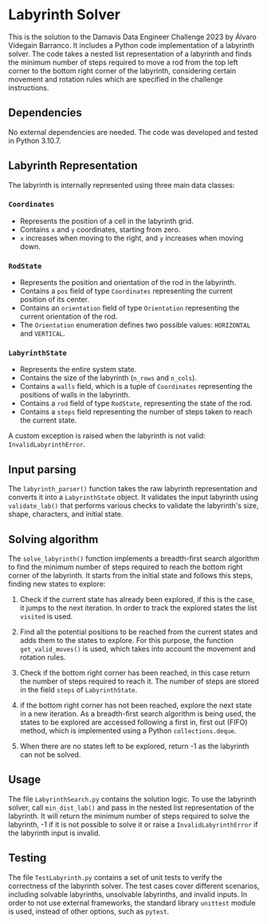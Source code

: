 # Labyrinth Solver

This is the solution to the Damavis Data Engineer Challenge 2023 by Álvaro Videgain Barranco. It includes a Python code implementation of a labyrinth solver. The code takes a nested list representation of a labyrinth and finds the minimum number of steps required to move a rod from the top left corner to the bottom right corner of the labyrinth, considering certain movement and rotation rules which are specified in the challenge instructions.

## Dependencies

No external dependencies are needed. The code was developed and tested in Python 3.10.7.

## Labyrinth Representation

The labyrinth is internally represented using three main data classes:

### `Coordinates`

- Represents the position of a cell in the labyrinth grid.
- Contains `x` and `y` coordinates, starting from zero.
- `x` increases when moving to the right, and `y` increases when moving down.

### `RodState`

- Represents the position and orientation of the rod in the labyrinth.
- Contains a `pos` field of type `Coordinates` representing the current position of its center.
- Contains an `orientation` field of type `Orientation` representing the current orientation of the rod.
- The `Orientation` enumeration defines two possible values: `HORIZONTAL` and `VERTICAL`.

### `LabyrinthState`

- Represents the entire system state.
- Contains the size of the labyrinth (`n_rows` and `n_cols`).
- Contains a `walls` field, which is a tuple of `Coordinates` representing the positions of walls in the labyrinth.
- Contains a `rod` field of type `RodState`, representing the state of the rod.
- Contains a `steps` field representing the number of steps taken to reach the current state.

A custom exception is raised when the labyrinth is not valid: `InvalidLabyrinthError`.

## Input parsing

The `labyrinth_parser()` function takes the raw labyrinth representation and converts it into a `LabyrinthState` object. It validates the input labyrinth using `validate_lab()` that performs various checks to validate the labyrinth's size, shape, characters, and initial state.

## Solving algorithm

The `solve_labyrinth()` function implements a breadth-first search algorithm to find the minimum number of steps required to reach the bottom right corner of the labyrinth. It starts from the initial state and follows this steps, finding new states to explore:

1. Check if the current state has already been explored, if this is the case, it jumps to the next iteration. In order to track the explored states the list `visited` is used.

2. Find all the potential positions to be reached from the current states and adds them to the states to explore. For this purpose, the function `get_valid_moves()` is used, which takes into account the movement and rotation rules.

3. Check if the bottom right corner has been reached, in this case return the number of steps required to reach it. The number of steps are stored in the field `steps` of `LabyrinthState`.

4. if the bottom right corner has not been reached, explore the next state in a new iteration. As a breadth-first search algorithm is being used, the states to be explored are accessed following a first in, first out (FIFO) method, which is implemented using a Python `collections.deque`.

5. When there are no states left to be explored, return -1 as the labyrinth can not be solved.

## Usage

The file `LabyrinthSearch.py` contains the solution logic. To use the labyrinth solver, call `min_dist_lab()` and pass in the nested list representation of the labyrinth. It will return the minimum number of steps required to solve the labyrinth, -1 if it is not possible to solve it or raise a `InvalidLabyrinthError` if the labyrinth input is invalid.

## Testing

The file `TestLabyrinth.py` contains a set of unit tests to verify the correctness of the labyrinth solver. The test cases cover different scenarios, including solvable labyrinths, unsolvable labyrinths, and invalid inputs. In order to not use external frameworks, the standard library `unittest` module is used, instead of other options, such as `pytest`.

